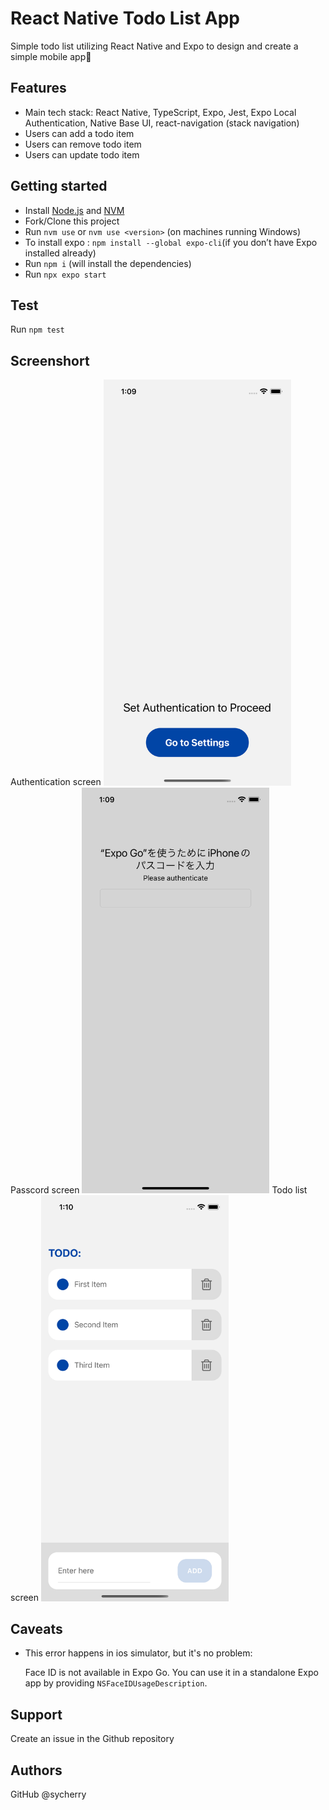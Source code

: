 # React Native Todo List App

Simple todo list utilizing React Native and Expo to design and create a simple mobile app🌈

## Features

- Main tech stack: React Native, TypeScript, Expo, Jest, Expo Local Authentication, Native Base UI, react-navigation (stack navigation)
- Users can add a todo item
- Users can remove todo item
- Users can update todo item

## Getting started

- Install [Node.js](https://nodejs.org/en/download/) and [NVM](https://github.com/nvm-sh/nvm#installing-and-updating)
- Fork/Clone this project
- Run `nvm use` or `nvm use <version>` (on machines running Windows)
- To install expo : `npm install --global expo-cli`(if you don’t have Expo installed already)
- Run `npm i` (will install the dependencies)
- Run `npx expo start` 

## Test

Run `npm test` 

## Screenshort

Authentication screen
<img src="/assets/screenshot1.png" alt="authentication screen" width="300" height="auto"/>
Passcord screen
<img src="/assets/screenshot2.png" alt="passcord screen" width="300" height="auto"/>
Todo list screen
<img src="/assets/screenshot3.png" alt="todo screen" width="300" height="auto"/>

## Caveats

- This error happens in ios simulator, but it's no problem:

  Face ID is not available in Expo Go. You can use it in a standalone Expo app by providing `NSFaceIDUsageDescription`.

## Support

Create an issue in the Github repository

## Authors
GitHub @sycherry